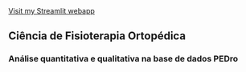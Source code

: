 <a href="https://bruno-donato-webapp-pedro-webapp-pedro-j8fsah.streamlit.app/" class="custom-button">
  Visit my Streamlit webapp
</a>

## Ciência de Fisioterapia Ortopédica
### Análise quantitativa e qualitativa na base de dados PEDro
